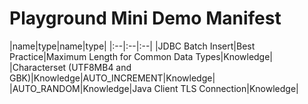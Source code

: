 # Playground Mini Demo Manifest
|name|type|name|type|
|:--|:--|:--|
|JDBC Batch Insert|Best Practice|Maximum Length for Common Data Types|Knowledge|
|Characterset (UTF8MB4 and GBK)|Knowledge|AUTO_INCREMENT|Knowledge|
|AUTO_RANDOM|Knowledge|Java Client TLS Connection|Knowledge|
